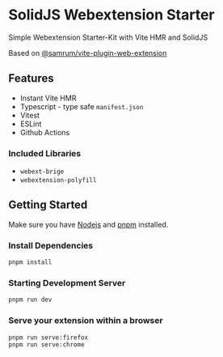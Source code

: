 # SolidJS Webextension Starter

Simple Webextension Starter-Kit with Vite HMR and SolidJS

Based on [@samrum/vite-plugin-web-extension](https://github.com/samrum/vite-plugin-web-extension)

## Features

- Instant Vite HMR
- Typescript - type safe `manifest.json`
- Vitest
- ESLint
- Github Actions

### Included Libraries

- `webext-brige`
- `webextension-polyfill`

## Getting Started

Make sure you have [Nodejs](https://nodejs.org/en/)
and [pnpm](https://pnpm.js.org/) installed.

### Install Dependencies

```sh
pnpm install
```

### Starting Development Server

```sh
pnpm run dev
```

### Serve your extension within a browser

```sh
pnpm run serve:firefox
pnpm run serve:chrome
```

